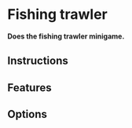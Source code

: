 # Fishing trawler

**Does the fishing trawler minigame.**
<br>

## Instructions

## Features

## Options

